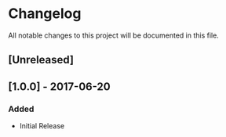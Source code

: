 # Changelog
All notable changes to this project will be documented in this file.

## [Unreleased]

## [1.0.0] - 2017-06-20
### Added
- Initial Release
